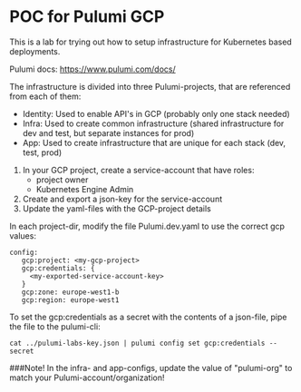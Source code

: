 # POC for Pulumi GCP

This is a lab for trying out how to setup infrastructure for 
Kubernetes based deployments.

Pulumi docs: https://www.pulumi.com/docs/

The infrastructure is divided into three Pulumi-projects, that are 
referenced from each of them:

* Identity: Used to enable API's in GCP (probably only one stack needed)
* Infra: Used to create common infrastructure (shared infrastructure for dev and test, but separate instances for prod)
* App: Used to create infrastructure that are unique for each stack (dev, test, prod)

1. In your GCP project, create a service-account that have roles:
    * project owner
    * Kubernetes Engine Admin
1. Create and export a json-key for the service-account
1. Update the yaml-files with the GCP-project details

In each project-dir, modify the file Pulumi.dev.yaml to use the correct 
gcp values:
```
config:
   gcp:project: <my-gcp-project>
   gcp:credentials: {
     <my-exported-service-account-key>
   }
   gcp:zone: europe-west1-b
   gcp:region: europe-west1
```
To set the gcp:credentials as a secret with the contents of a 
json-file, pipe the file to the pulumi-cli:
```
cat ../pulumi-labs-key.json | pulumi config set gcp:credentials --secret
```

###Note!
In the infra- and app-configs, update the value of "pulumi-org" to match 
your Pulumi-account/organization! 


